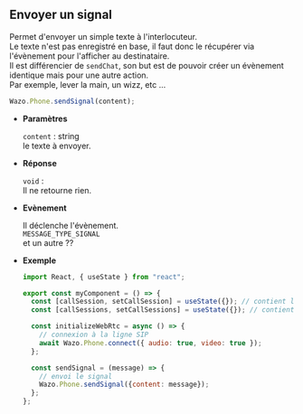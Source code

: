 ## Envoyer un signal

Permet d'envoyer un simple texte à l'interlocuteur.  
Le texte n'est pas enregistré en base, il faut donc le récupérer via l'évènement pour l'afficher au destinataire.  
Il est différencier de `sendChat`, son but est de pouvoir créer un évènement identique mais pour une autre action.  
Par exemple, lever la main, un wizz, etc ...

```js
Wazo.Phone.sendSignal(content);
```

<div class="useless-tab-container">

- **Paramètres**

  `content` : string  
  le texte à envoyer.

- **Réponse**

  `void` :  
  Il ne retourne rien.

- **Evènement**

  Il déclenche l'évènement.  
  `MESSAGE_TYPE_SIGNAL`  
  et un autre ??

- **Exemple**

  ```js
  import React, { useState } from "react";

  export const myComponent = () => {
    const [callSession, setCallSession] = useState({}); // contient l'appel actif
    const [callSessions, setCallSessions] = useState({}); // contient l'ensemble des appels (en cours et disponible)

    const initializeWebRtc = async () => {
      // connexion à la ligne SIP
      await Wazo.Phone.connect({ audio: true, video: true });
    };

    const sendSignal = (message) => {
      // envoi le signal
      Wazo.Phone.sendSignal({content: message});
    };
  };
  ```

</div>